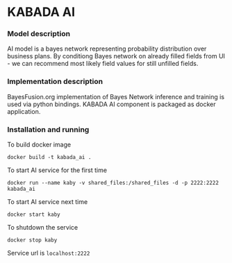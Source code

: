 # KABADA AI

### Model description
AI model is a bayes network representing probability 
distribution over business plans. By conditiong Bayes network on 
already filled fields from UI - we can recommend most likely
field values for still unfilled fields.

### Implementation description

BayesFusion.org implementation of Bayes Network inference and training 
is used via python bindings. KABADA AI component is packaged as docker 
application.

### Installation and running

To build docker image
```buildoutcfg
docker build -t kabada_ai .
```

To start AI service for the first time
```buildoutcfg
docker run --name kaby -v shared_files:/shared_files -d -p 2222:2222 kabada_ai
```
To start AI service next time
```buildoutcfg
docker start kaby
```

To shutdown the service
```buildoutcfg
docker stop kaby
```

Service url is ``localhost:2222``